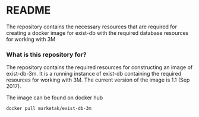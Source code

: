 # README #

The repository contains the necessary resources that are required for creating a docker image for exist-db with the 
required database resources for working with 3M

### What is this repository for? ###

The repository contains the required resources for constructing an image of exist-db-3m. 
It is a running instance of exist-db containing the required resources for working with 3M.
The current version of the image is 1.1 (Sep 2017).

The image can be found on docker hub
```
docker pull marketak/exist-db-3m
```

